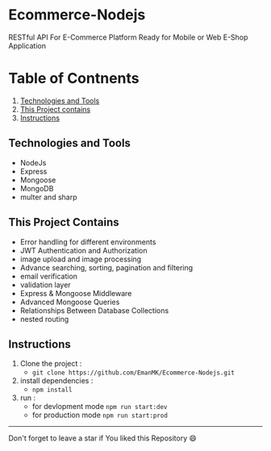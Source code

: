 # Ecommerce-Nodejs
RESTful API For E-Commerce Platform Ready for Mobile or Web E-Shop Application

# Table of Contnents
1. [Technologies and Tools](#technologies-and-tools)
2. [This Project contains](#this-project-contains)
3. [Instructions](#instructions)

<a name="technologies-and-tools"></a>
## Technologies and Tools
* NodeJs
* Express
* Mongoose
* MongoDB
* multer and sharp

<a name="this-project-contains"></a>
## This Project Contains
* Error handling for different environments
* JWT Authentication and Authorization
* image upload and image processing 
* Advance searching, sorting, pagination and filtering
* email verification
* validation layer
* Express & Mongoose Middleware
* Advanced Mongoose Queries
* Relationships Between Database Collections
* nested routing

<a name="instructions"></a>
## Instructions
1. Clone the project
 :<ul type="circle"> <li> `git clone https://github.com/EmanMK/Ecommerce-Nodejs.git` </ul>
2. install dependencies
 :<ul type="circle"> <li> `npm install` </ul>
3. run
:<ul type="circle"> <li> for devlopment mode `npm run start:dev` </li> <li>for production mode `npm run start:prod` </li> </ul>

___
Don't forget to leave a star if You liked this Repository :smile:



 
 
